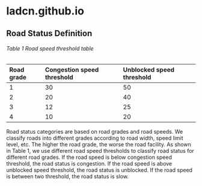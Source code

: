 # ladcn.github.io

## Road Status Definition

###### Table 1 Road speed threshold table
| Road grade   | Congestion speed threshold| Unblocked speed threshold |
|:-------------|:------------------|:------|
| 1            | 30 | 50  |
| 2            | 20   | 40  |
| 3            | 12      | 25   |
| 4            | 10 | 20  |

Road status categories are based on road grades and road speeds. We classify roads into different grades according to road width, speed limit level, etc. The higher the road grade, the worse the road facility. As shown in Table 1, we use different road speed thresholds to classify road status for different road grades. If the road speed is below congestion speed threshold, the road status is congestion. If the road speed is above unblocked speed threshold, the road status is unblocked. If the road speed is between two threshold, the road status is slow.  
